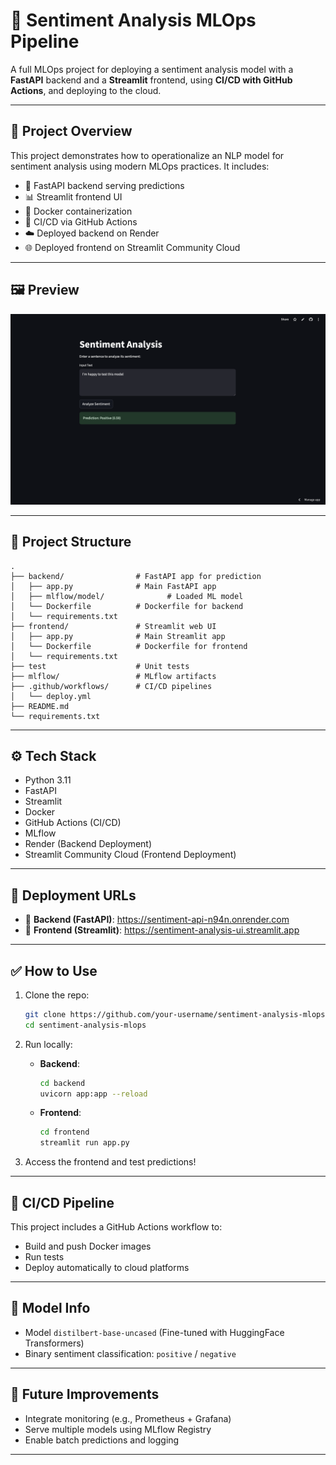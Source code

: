 # 🧠 Sentiment Analysis MLOps Pipeline

A full MLOps project for deploying a sentiment analysis model with a **FastAPI** backend and a **Streamlit** frontend, using **CI/CD with GitHub Actions**, and deploying to the cloud.

---

## 📌 Project Overview

This project demonstrates how to operationalize an NLP model for sentiment analysis using modern MLOps practices. It includes:

- 🐍 FastAPI backend serving predictions
- 📊 Streamlit frontend UI
- 🐳 Docker containerization
- 🚀 CI/CD via GitHub Actions
- ☁️ Deployed backend on Render
- 🌐 Deployed frontend on Streamlit Community Cloud

---

## 🖼️ Preview

![Sentiment Analysis UI](website-overview.png)

---

## 📁 Project Structure

```
.
├── backend/                # FastAPI app for prediction
│   ├── app.py              # Main FastAPI app
│   ├── mlflow/model/              # Loaded ML model
│   └── Dockerfile          # Dockerfile for backend
│   └── requirements.txt
├── frontend/               # Streamlit web UI
│   ├── app.py              # Main Streamlit app
│   └── Dockerfile          # Dockerfile for frontend
│   └── requirements.txt
├── test                    # Unit tests
├── mlflow/                 # MLflow artifacts 
├── .github/workflows/      # CI/CD pipelines
│   └── deploy.yml
├── README.md
└── requirements.txt
```

---

## ⚙️ Tech Stack

- Python 3.11
- FastAPI
- Streamlit
- Docker
- GitHub Actions (CI/CD)
- MLflow 
- Render (Backend Deployment)
- Streamlit Community Cloud (Frontend Deployment)

---

## 🚀 Deployment URLs

- 🔗 **Backend (FastAPI)**: https://sentiment-api-n94n.onrender.com
- 🔗 **Frontend (Streamlit)**: https://sentiment-analysis-ui.streamlit.app

---

## ✅ How to Use

1. Clone the repo:
   ```bash
   git clone https://github.com/your-username/sentiment-analysis-mlops.git
   cd sentiment-analysis-mlops
   ```

2. Run locally:
   - **Backend**:
     ```bash
     cd backend
     uvicorn app:app --reload
     ```
   - **Frontend**:
     ```bash
     cd frontend
     streamlit run app.py
     ```

3. Access the frontend and test predictions!

---

## 🔄 CI/CD Pipeline

This project includes a GitHub Actions workflow to:
- Build and push Docker images
- Run tests 
- Deploy automatically to cloud platforms

---

## 🧪 Model Info

- Model `distilbert-base-uncased` (Fine-tuned with HuggingFace Transformers)
- Binary sentiment classification: `positive` / `negative`

---

## 📌 Future Improvements

- Integrate monitoring (e.g., Prometheus + Grafana)
- Serve multiple models using MLflow Registry
- Enable batch predictions and logging

---
